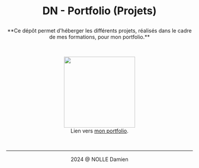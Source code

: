 # <p align="center">DN - Portfolio (Projets)</p>

<p align="center">**Ce dépôt permet d'héberger les différents projets, réalisés dans le cadre de mes formations, pour mon portfolio.**</p>

</br>

<p align="center"><img width="192" height="192" src="https://cloud.dnolle-dev.fr/dn-portfolio-readme192.png"><br/>Lien vers <a href="https://dnolle-dev.fr/">mon portfolio</a>.</p>

</br>

---

<p align="center">2024 @ NOLLE Damien</p>

